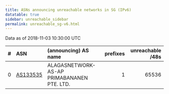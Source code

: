 ```yaml
---
title: ASNs announcing unreachable networks in SG (IPv6)
datatable: true
sidebar: unreachable_sidebar
permalink: unreachable_sg-v6.html
---
```


Data as of 2018-11-03 10:30:00 UTC


<div class="datatable-begin"></div>

|   # | ASN                                      | (announcing) AS name                       |   prefixes |   unreachable /48s |
|----:|:-----------------------------------------|:-------------------------------------------|-----------:|-------------------:|
|   0 | [AS133535](unreachable_AS133535-v6.html) | ALAGASNETWORK-AS-AP PRIMABANANEN PTE. LTD. |          1 |              65536 |

<div class="datatable-end"></div>
